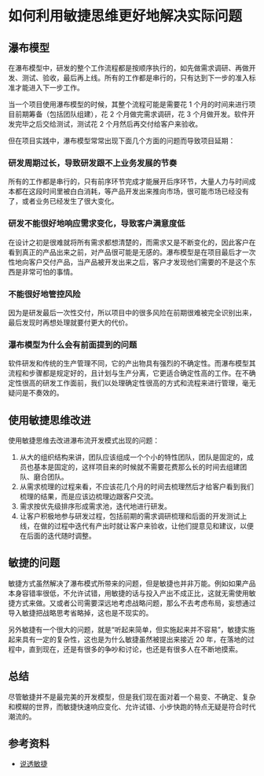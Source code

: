 # 如何利用敏捷思维更好地解决实际问题

## 瀑布模型

在瀑布模型中，研发的整个工作流程都是按顺序执行的，如先做需求调研、再做开发、测试、验收，最后再上线。所有的工作都是串行的，只有达到下一步的准入标准才能进入下一步工作。

当一个项目使用瀑布模型的时候，其整个流程可能是需要花 1 个月的时间来进行项目前期筹备（包括团队组建），花 2 个月做完需求调研，花 3 个月做开发。软件开发完毕之后交给测试，测试花 2 个月然后再交付给客户来验收。

但在项目实践中，瀑布模型常常出现下面几个方面的问题而导致项目延期：

### 研发周期过长，导致研发跟不上业务发展的节奏

所有的工作都是串行的，只有前序环节完成才能展开后序环节，大量人力与时间成本都在这段时间里被白白消耗，等产品开发出来推向市场，很可能市场已经没有了，或者业务已经发生了很大变化。

### 研发不能很好地响应需求变化，导致客户满意度低

在设计之初是很难就将所有需求都想清楚的，而需求又是不断变化的，因此客户在看到真正的产品出来之前，对产品很可能是无感的。瀑布模型是在项目最后才一次性地向客户交付产品，当产品被开发出来之后，客户才发现他们需要的不是这个东西是非常可怕的事情。

### 不能很好地管控风险

因为是研发最后一次性交付，所以项目中的很多风险在前期很难被完全识别出来，最后发现时再想处理就要付更大的代价。

### 瀑布模型为什么会有前面提到的问题

软件研发和传统的生产管理不同，它的产出物具有强烈的不确定性。而瀑布模型其流程和步骤都是规定好的，且计划与生产分离，它更适合确定性高的工作。在不确定性很高的研发工作面前，我们以处理确定性很高的方式和流程来进行管理，毫无疑问是不奏效的。

## 使用敏捷思维改进

使用敏捷思维去改进瀑布流开发模式出现的问题：

1. 从大的组织结构来讲，团队应该组成一个个小的特性团队，团队是固定的，成员也基本是固定的，这样项目来的时候就不需要花费那么长的时间去组建团队、磨合团队。
1. 从需求梳理的过程来看，不应该花几个月的时间去梳理然后才给客户看到我们梳理的结果，而是应该边梳理边跟客户交流。
1. 需求按优先级排序形成需求池，迭代地进行研发。
1. 让客户积极地参与研发过程，包括前期的需求调研梳理和后面的开发测试上线，在做的过程中迭代有产出时就让客户来验收，让他们提意见和建议，以便在后面的迭代随时调整。

## 敏捷的问题

敏捷方式虽然解决了瀑布模式所带来的问题，但是敏捷也并非万能。例如如果产品本身容错率很低，不允许试错，用敏捷的话与投入产出不成正比，这就无需使用敏捷方式来做。又或者公司需要深远地考虑战略问题，那么不去考虑布局，妄想通过导入敏捷把战略思考省略掉，这也是不现实的。

另外敏捷有一个很大的问题，就是“听起来简单，但实施起来并不容易”，敏捷实施起来具有一定的复杂性，这也是为什么敏捷虽然被提出来接近 20 年，在落地的过程中，直到现在，还是有很多的争吵和讨论，也还是有很多人在不断地摸索。

## 总结

尽管敏捷并不是最完美的开发模型，但是我们现在面对着一个易变、不确定、复杂和模糊的世界，而敏捷快速响应变化、允许试错、小步快跑的特点无疑是符合时代潮流的。

## 参考资料

- [说透敏捷](https://time.geekbang.org/column/intro/270)
